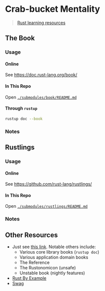 # Crab-bucket Mentality
> [Rust learning resources][learn-rust]

## The Book
### Usage
#### Online
See <https://doc.rust-lang.org/book/>

#### In This Repo
Open [`./submodules/book/README.md`](./submodules/book/README.md)

#### Through `rustup`
```bash
rustup doc --book
```

### Notes

## Rustlings
### Usage
#### Online
See <https://github.com/rust-lang/rustlings/>

#### In This Repo
Open [`./submodules/rustlings/README.md`](./submodules/rustlings/README.md)

### Notes

## Other Resources
- Just see [this link][learn-rust]. Notable others include:
  - Various core library books (`rustup doc`)
  - Various application domain books
  - The Reference
  - The Rustonomicon (unsafe)
  - Unstable book (nightly features)
- [Rust By Example][by-example]
- [Swag][rustaceans]

[learn-rust]: https://www.rust-lang.org/learn
[rustaceans]: https://rustacean.net/
[by-example]: https://doc.rust-lang.org/rust-by-example/index.html
